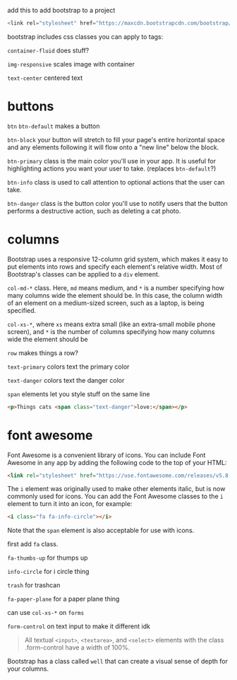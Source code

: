 add this to add bootstrap to a project
```javascript
<link rel="stylesheet" href="https://maxcdn.bootstrapcdn.com/bootstrap/3.3.7/css/bootstrap.min.css" integrity="sha384-BVYiiSIFeK1dGmJRAkycuHAHRg32OmUcww7on3RYdg4Va+PmSTsz/K68vbdEjh4u" crossorigin="anonymous"/>
```

bootstrap includes css classes you can apply to tags:

```container-fluid``` does stuff?

```img-responsive``` scales image with container

```text-center``` centered text
# buttons

`btn` ```btn-default``` makes a button

`btn-block` your button will stretch to fill your page's entire horizontal space and any elements following it will flow onto a "new line" below the block.

`btn-primary` class is the main color you'll use in your app. It is useful for highlighting actions you want your user to take. (replaces `btn-default`?)

`btn-info` class is used to call attention to optional actions that the user can take.

`btn-danger` class is the button color you'll use to notify users that the button performs a destructive action, such as deleting a cat photo.

# columns

Bootstrap uses a responsive 12-column grid system, which makes it easy to put elements into rows and specify each element's relative width. Most of Bootstrap's classes can be applied to a `div` element.

`col-md-*` class. Here, `md` means medium, and `*` is a number specifying how many columns wide the element should be. In this case, the column width of an element on a medium-sized screen, such as a laptop, is being specified.

`col-xs-*`, where `xs` means extra small (like an extra-small mobile phone screen), and `*` is the number of columns specifying how many columns wide the element should be

`row` makes things a row?

`text-primary` colors text the primary color

`text-danger` colors text the danger color

`span` elements let you style stuff on the same line
```html
<p>Things cats <span class="text-danger">love:</span></p>
```
# font awesome
Font Awesome is a convenient library of icons. You can include Font Awesome in any app by adding the following code to the top of your HTML:
```html
<link rel="stylesheet" href="https://use.fontawesome.com/releases/v5.8.1/css/all.css" integrity="sha384-50oBUHEmvpQ+1lW4y57PTFmhCaXp0ML5d60M1M7uH2+nqUivzIebhndOJK28anvf" crossorigin="anonymous">
```

The `i` element was originally used to make other elements italic, but is now commonly used for icons. You can add the Font Awesome classes to the `i` element to turn it into an icon, for example:
```html
<i class="fa fa-info-circle"></i>
```
Note that the `span` element is also acceptable for use with icons.

first add `fa` class.

`fa-thumbs-up` for thumps up

`info-circle` for i circle thing

`trash` for trashcan

`fa-paper-plane` for a paper plane thing

can use `col-xs-*` on `forms`

`form-control` on text input to make it different idk

>All textual `<input>`, `<textarea>`, and `<select>` elements with the class .form-control have a width of 100%.

Bootstrap has a class called `well` that can create a visual sense of depth for your columns.